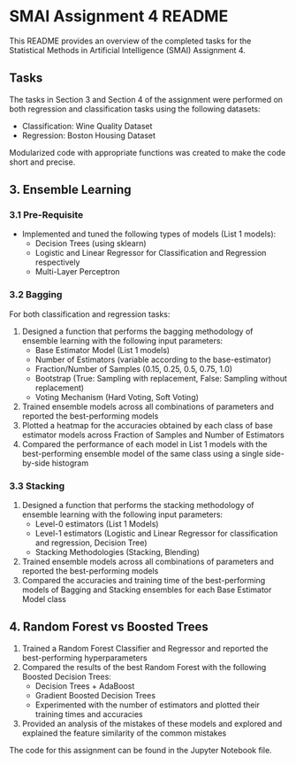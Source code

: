 # SMAI Assignment 4 README

This README provides an overview of the completed tasks for the Statistical Methods in Artificial Intelligence (SMAI) Assignment 4.

## Tasks

The tasks in Section 3 and Section 4 of the assignment were performed on both regression and classification tasks using the following datasets:
- Classification: Wine Quality Dataset
- Regression: Boston Housing Dataset

Modularized code with appropriate functions was created to make the code short and precise.

## 3. Ensemble Learning

### 3.1 Pre-Requisite
- Implemented and tuned the following types of models (List 1 models):
  - Decision Trees (using sklearn)
  - Logistic and Linear Regressor for Classification and Regression respectively
  - Multi-Layer Perceptron

### 3.2 Bagging
For both classification and regression tasks:
1. Designed a function that performs the bagging methodology of ensemble learning with the following input parameters:
   - Base Estimator Model (List 1 models)
   - Number of Estimators (variable according to the base-estimator)
   - Fraction/Number of Samples (0.15, 0.25, 0.5, 0.75, 1.0)
   - Bootstrap (True: Sampling with replacement, False: Sampling without replacement)
   - Voting Mechanism (Hard Voting, Soft Voting)
2. Trained ensemble models across all combinations of parameters and reported the best-performing models
3. Plotted a heatmap for the accuracies obtained by each class of base estimator models across Fraction of Samples and Number of Estimators
4. Compared the performance of each model in List 1 models with the best-performing ensemble model of the same class using a single side-by-side histogram

### 3.3 Stacking
1. Designed a function that performs the stacking methodology of ensemble learning with the following input parameters:
   - Level-0 estimators (List 1 Models)
   - Level-1 estimators (Logistic and Linear Regressor for classification and regression, Decision Tree)
   - Stacking Methodologies (Stacking, Blending)
2. Trained ensemble models across all combinations of parameters and reported the best-performing models
3. Compared the accuracies and training time of the best-performing models of Bagging and Stacking ensembles for each Base Estimator Model class

## 4. Random Forest vs Boosted Trees

1. Trained a Random Forest Classifier and Regressor and reported the best-performing hyperparameters
2. Compared the results of the best Random Forest with the following Boosted Decision Trees:
   - Decision Trees + AdaBoost
   - Gradient Boosted Decision Trees
   - Experimented with the number of estimators and plotted their training times and accuracies
3. Provided an analysis of the mistakes of these models and explored and explained the feature similarity of the common mistakes

The code for this assignment can be found in the Jupyter Notebook file.
